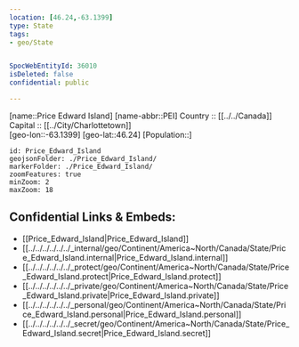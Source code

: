 ```yaml
---
location: [46.24,-63.1399] 
type: State
tags:
- geo/State


SpocWebEntityId: 36010
isDeleted: false
confidential: public

---
```

[name::Price Edward Island] 
[name-abbr::PEI] 
Country :: [[../../Canada]]  
Capital :: [[../City/Charlottetown]]  
[geo-lon::-63.1399] 
[geo-lat::46.24] 
[Population::] 



```leaflet
id: Price_Edward_Island
geojsonFolder: ./Price_Edward_Island/
markerFolder: ./Price_Edward_Island/
zoomFeatures: true 
minZoom: 2 
maxZoom: 18
```


## Confidential Links & Embeds: 
- [[Price_Edward_Island|Price_Edward_Island]]  
- [[../../../../../../_internal/geo/Continent/America~North/Canada/State/Price_Edward_Island.internal|Price_Edward_Island.internal]] 
- [[../../../../../../_protect/geo/Continent/America~North/Canada/State/Price_Edward_Island.protect|Price_Edward_Island.protect]] 
- [[../../../../../../_private/geo/Continent/America~North/Canada/State/Price_Edward_Island.private|Price_Edward_Island.private]] 
- [[../../../../../../_personal/geo/Continent/America~North/Canada/State/Price_Edward_Island.personal|Price_Edward_Island.personal]] 
- [[../../../../../../_secret/geo/Continent/America~North/Canada/State/Price_Edward_Island.secret|Price_Edward_Island.secret]] 
